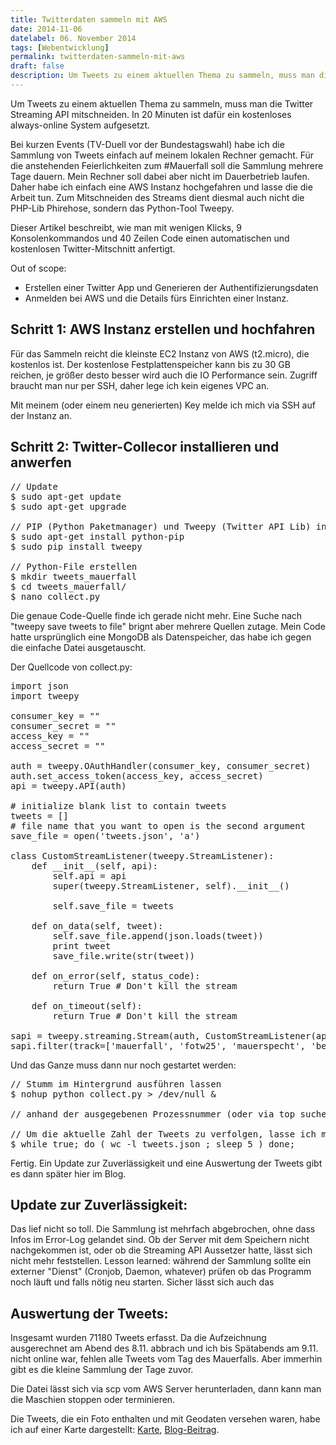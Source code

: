 ```yaml
---
title: Twitterdaten sammeln mit AWS
date: 2014-11-06
datelabel: 06. November 2014
tags: [Webentwicklung]
permalink: twitterdaten-sammeln-mit-aws
draft: false
description: Um Tweets zu einem aktuellen Thema zu sammeln, muss man die Twitter Streaming API mitschneiden. In 20 Minuten ist dafür ein kostenloses always-online System aufgesetzt.
---
```


Um Tweets zu einem aktuellen Thema zu sammeln, muss man die Twitter Streaming API mitschneiden. In 20 Minuten ist dafür ein kostenloses always-online System aufgesetzt.

Bei kurzen Events (TV-Duell vor der Bundestagswahl) habe ich die Sammlung von Tweets einfach auf meinem lokalen Rechner gemacht. Für die anstehenden Feierlichkeiten zum #Mauerfall soll die Sammlung mehrere Tage dauern. Mein Rechner soll dabei aber nicht im Dauerbetrieb laufen. Daher habe ich einfach eine AWS Instanz hochgefahren und lasse die die Arbeit tun. Zum Mitschneiden des Streams dient diesmal auch nicht die PHP-Lib Phirehose, sondern das Python-Tool Tweepy.

Dieser Artikel beschreibt, wie man mit wenigen Klicks, 9 Konsolenkommandos und 40 Zeilen Code einen automatischen und kostenlosen Twitter-Mitschnitt anfertigt.

Out of scope:

- Erstellen einer Twitter App und Generieren der Authentifizierungsdaten
- Anmelden bei AWS und die Details fürs Einrichten einer Instanz.

## Schritt 1: AWS Instanz erstellen und hochfahren

Für das Sammeln reicht die kleinste EC2 Instanz von AWS (t2.micro), die kostenlos ist. Der kostenlose Festplattenspeicher kann bis zu 30 GB reichen, je größer desto besser wird auch die IO Performance sein. Zugriff braucht man nur per SSH, daher lege ich kein eigenes VPC an.

Mit meinem (oder einem neu generierten) Key melde ich mich via SSH auf der Instanz an.

## Schritt 2: Twitter-Collecor installieren und anwerfen

<pre>// Update
$ sudo apt-get update
$ sudo apt-get upgrade

// PIP (Python Paketmanager) und Tweepy (Twitter API Lib) installieren
$ sudo apt-get install python-pip
$ sudo pip install tweepy

// Python-File erstellen
$ mkdir tweets_mauerfall
$ cd tweets_mauerfall/
$ nano collect.py</pre>

Die genaue Code-Quelle finde ich gerade nicht mehr. Eine Suche nach "tweepy save tweets to file" brignt aber mehrere Quellen zutage. Mein Code hatte ursprünglich eine MongoDB als Datenspeicher, das habe ich gegen die einfache Datei ausgetauscht.

Der Quellcode von collect.py:

<pre>import json
import tweepy

consumer_key = ""
consumer_secret = ""
access_key = ""
access_secret = ""

auth = tweepy.OAuthHandler(consumer_key, consumer_secret)
auth.set_access_token(access_key, access_secret)
api = tweepy.API(auth)

# initialize blank list to contain tweets
tweets = []
# file name that you want to open is the second argument
save_file = open('tweets.json', 'a')

class CustomStreamListener(tweepy.StreamListener):
    def __init__(self, api):
        self.api = api
        super(tweepy.StreamListener, self).__init__()

        self.save_file = tweets

    def on_data(self, tweet):
        self.save_file.append(json.loads(tweet))
        print tweet
        save_file.write(str(tweet))

    def on_error(self, status_code):
        return True # Don't kill the stream

    def on_timeout(self):
        return True # Don't kill the stream

sapi = tweepy.streaming.Stream(auth, CustomStreamListener(api))
sapi.filter(track=['mauerfall', 'fotw25', 'mauerspecht', 'berlinwall', 'fallofthewall25'])</pre>

Und das Ganze muss dann nur noch gestartet werden:

<pre>// Stumm im Hintergrund ausführen lassen
$ nohup python collect.py > /dev/null &

// anhand der ausgegebenen Prozessnummer (oder via top suchen) kann ich den Prozess später wieder killen.

// Um die aktuelle Zahl der Tweets zu verfolgen, lasse ich mir (periodisch) die Anzahl der Zeilen in der json-Datei ausgeben:
$ while true; do ( wc -l tweets.json ; sleep 5 ) done;</pre>


Fertig. Ein Update zur Zuverlässigkeit und eine Auswertung der Tweets gibt es dann später hier im Blog.


## Update zur Zuverlässigkeit:

Das lief nicht so toll. Die Sammlung ist mehrfach abgebrochen, ohne dass Infos im Error-Log gelandet sind. Ob der Server mit dem Speichern nicht nachgekommen ist, oder ob die Streaming API Aussetzer hatte, lässt sich nicht mehr feststellen. Lesson learned: während der Sammlung sollte ein externer "Dienst" (Cronjob, Daemon, whatever) prüfen ob das Programm noch läuft und falls nötig neu starten. Sicher lässt sich auch das


## Auswertung der Tweets:

Insgesamt wurden 71180 Tweets erfasst. Da die Aufzeichnung ausgerechnet am Abend des 8.11. abbrach und ich bis Spätabends am 9.11. nicht online war, fehlen alle Tweets vom Tag des Mauerfalls. Aber immerhin gibt es die kleine Sammlung der Tage zuvor.

Die Datei lässt sich via scp vom AWS Server herunterladen, dann kann man die Maschien stoppen oder terminieren.

Die Tweets, die ein Foto enthalten und mit Geodaten versehen waren, habe ich auf einer Karte dargestellt: <a href="http://lab.thomaspuppe.de/mauerfall-tweets/">Karte</a>, <a href="https://blog.thomaspuppe.de/twitterdaten-mappen-mit-leaflet">Blog-Beitrag</a>.
